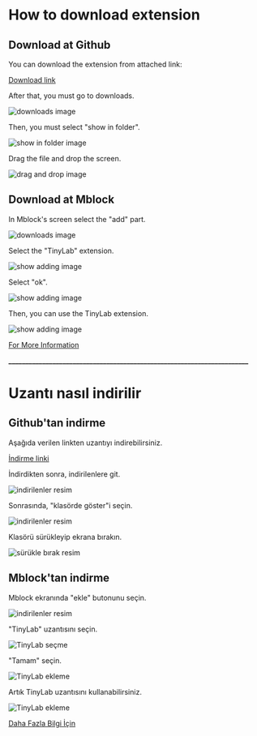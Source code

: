 # How to download extension

## Download at Github

You can download the extension from attached link:

[Download  link](./Tinylab_Mblock_Extension.mext)



After that, you must go to downloads.

![downloads image](../_assets/downloads.PNG)



Then, you must select "show in folder".

![show in folder image](../_assets/download.PNG)



Drag the file and drop the screen.

![drag and drop image](../_assets/_drap_drop.png)

## Download at Mblock
 In Mblock's screen select the  "add" part.

![downloads image](../_assets/adding.png)

Select the "TinyLab" extension.

![show adding image](../_assets/tinylab.PNG)

Select "ok".

![show adding image](../_assets/select_ok.png)

Then, you can use the TinyLab extension.

![show adding image](../_assets/adding_tinylab.PNG)


[For More Information](https://github.com/Robotistan-Workspace/tinylab-mblock-extension-documentation/tree/main/doc)


**_______________________________________________________________________**


# Uzantı nasıl indirilir

## Github'tan indirme

Aşağıda verilen  linkten uzantıyı indirebilirsiniz.

[İndirme  linki](./Tinylab_Mblock_Extension.mext)

İndirdikten sonra, indirilenlere git.

![indirilenler resim](../_assets/indirilenler.PNG)

Sonrasında, "klasörde göster"i seçin.

![indirilenler resim](../_assets/indirilenler_klasör.PNG)

Klasörü sürükleyip ekrana bırakın.

 ![sürükle bırak resim](../_assets/sürükle.png)

 ## Mblock'tan indirme

 Mblock ekranında "ekle" butonunu seçin.

 ![indirilenler resim](../_assets/ekle.PNG)

"TinyLab" uzantısını seçin.

 ![TinyLab seçme](../_assets/ekle_tiny.PNG)

 "Tamam" seçin.

 ![TinyLab ekleme](../_assets/tamam.PNG)

Artık TinyLab uzantısını kullanabilirsiniz.

  ![TinyLab ekleme](../_assets/ekleme.PNG)

[Daha Fazla Bilgi İçin](https://github.com/Robotistan-Workspace/tinylab-mblock-extension-documentation/tree/main/doc)

